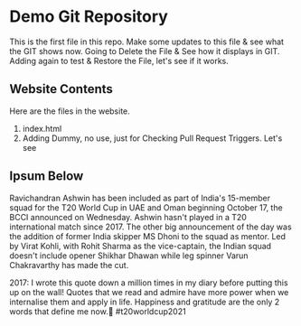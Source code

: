 # Demo Git Repository

This is the first file in this repo.
Make some updates to this file & see what the GIT shows now.
Going to Delete the File & See how it displays in GIT.
Adding again to test & Restore the File, let's see if it works.

## Website Contents

Here are the files in the website.
1. index.html
2. Adding Dummy, no use, just for Checking Pull Request Triggers. Let's see

## Ipsum Below

Ravichandran Ashwin has been included as part of India's 15-member squad for the T20 World Cup in UAE and Oman beginning October 17, the BCCI announced on Wednesday. Ashwin hasn't played in a T20 international match since 2017. The other big announcement of the day was the addition of former India skipper MS Dhoni to the squad as mentor. Led by Virat Kohli, with Rohit Sharma as the vice-captain, the Indian squad doesn't include opener Shikhar Dhawan while leg spinner Varun Chakravarthy has made the cut.

2017: I wrote this quote down a million times in my diary before putting this up on the wall! Quotes that we read and admire have more power when we internalise them and apply in life. Happiness and gratitude are the only 2 words that define me now.🙏 #t20worldcup2021
